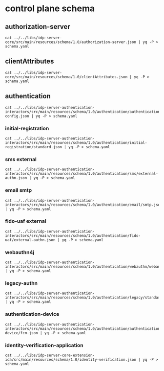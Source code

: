 # control plane schema

## authorization-server

```shell
cat ../../libs/idp-server-core/src/main/resources/schema/1.0/authorization-server.json | yq -P > schema.yaml
```

## clientAttributes

```shell
cat ../../libs/idp-server-core/src/main/resources/schema/1.0/clientAttributes.json | yq -P > schema.yaml
```

## authentication

```shell
cat ../../libs/idp-server-authentication-interactors/src/main/resources/schema/1.0/authentication/authentication-config.json | yq -P > schema.yaml
```

### initial-registration

```shell
cat ../../libs/idp-server-authentication-interactors/src/main/resources/schema/1.0/authentication/initial-registration/standard.json | yq -P > schema.yaml
```

### sms external

```shell
cat ../../libs/idp-server-authentication-interactors/src/main/resources/schema/1.0/authentication/sms/external-authn.json | yq -P > schema.yaml
```

### email smtp

```shell
cat ../../libs/idp-server-authentication-interactors/src/main/resources/schema/1.0/authentication/email/smtp.json | yq -P > schema.yaml
```

### fido-uaf external

```shell
cat ../../libs/idp-server-authentication-interactors/src/main/resources/schema/1.0/authentication/fido-uaf/external-authn.json | yq -P > schema.yaml
```

### webauthn4j

```shell
cat ../../libs/idp-server-authentication-interactors/src/main/resources/schema/1.0/authentication/webauthn/webauthn4j.json | yq -P > schema.yaml
```

### legacy-authn

```shell
cat ../../libs/idp-server-authentication-interactors/src/main/resources/schema/1.0/authentication/legacy/standard.json | yq -P > schema.yaml
```

### authentication-device

```shell
cat ../../libs/idp-server-authentication-interactors/src/main/resources/schema/1.0/authentication/authentication-device/fcm.json | yq -P > schema.yaml
```

### identity-verification-application

```shell
cat ../../libs/idp-server-core-extension-ida/src/main/resources/schema/1.0/identity-verification.json | yq -P > schema.yaml
```